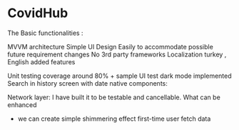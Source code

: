 # CovidHub

The Basic functionalities  :

MVVM architecture
Simple UI Design
Easily to accommodate possible future requirement changes
No 3rd party frameworks
Localization turkey , English
added features

Unit testing coverage around 80% + sample UI test
dark mode implemented
Search in history screen with date
native components:

Network layer: I have built it to be testable and cancellable.
What can be enhanced 

- we can create simple shimmering effect first-time user fetch data



